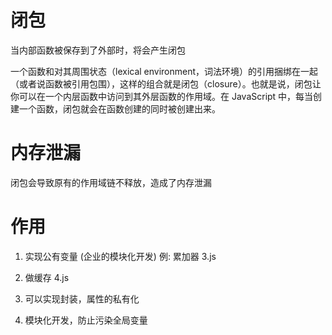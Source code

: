 # 闭包
当内部函数被保存到了外部时，将会产生闭包

一个函数和对其周围状态（lexical environment，词法环境）的引用捆绑在一起（或者说函数被引用包围），这样的组合就是闭包（closure）。也就是说，闭包让你可以在一个内层函数中访问到其外层函数的作用域。在 JavaScript 中，每当创建一个函数，闭包就会在函数创建的同时被创建出来。


# 内存泄漏
闭包会导致原有的作用域链不释放，造成了内存泄漏


# 作用
1. 实现公有变量 (企业的模块化开发)
例: 累加器 3.js
2. 做缓存 4.js

3. 可以实现封装，属性的私有化

4. 模块化开发，防止污染全局变量